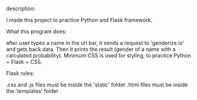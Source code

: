 description:

I made this project to practice Python and Flask framework.


What this program does:

after user types a name in the url bar, 
it sends a request to 'genderize.io' and gets back data.
Then it prints the result (gender of a name with a calculated probability).
Minimum CSS is used for styling, to practice Python + Flask + CSS.


Flask rules:

.css and .js files must be inside the 'static' folder
.html files must be inside the 'templates' folder
